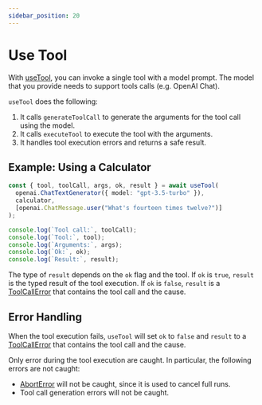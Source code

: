 ```yaml
---
sidebar_position: 20
---
```


# Use Tool

With [useTool](/api/modules/#usetool), you can invoke a single tool with a model prompt. The model that you provide needs to support tools calls (e.g. OpenAI Chat).

`useTool` does the following:

1. It calls `generateToolCall` to generate the arguments for the tool call using the model.
2. It calls `executeTool` to execute the tool with the arguments.
3. It handles tool execution errors and returns a safe result.

## Example: Using a Calculator

```ts
const { tool, toolCall, args, ok, result } = await useTool(
  openai.ChatTextGenerator({ model: "gpt-3.5-turbo" }),
  calculator,
  [openai.ChatMessage.user("What's fourteen times twelve?")]
);

console.log(`Tool call:`, toolCall);
console.log(`Tool:`, tool);
console.log(`Arguments:`, args);
console.log(`Ok:`, ok);
console.log(`Result:`, result);
```

The type of `result` depends on the `ok` flag and the tool. If `ok` is `true`, `result` is the typed result of the tool execution. If `ok` is `false`, `result` is a [ToolCallError](/api/classes/ToolCallError) that contains the tool call and the cause.

## Error Handling

When the tool execution fails, `useTool` will set `ok` to `false` and `result` to a [ToolCallError](/api/classes/ToolCallError) that contains the tool call and the cause.

Only error during the tool execution are caught. In particular, the following errors are not caught:

- [AbortError](/api/classes/AbortError) will not be caught, since it is used to cancel full runs.
- Tool call generation errors will not be caught.
